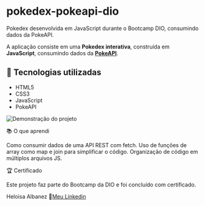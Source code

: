 # pokedex-pokeapi-dio
Pokedex desenvolvida em JavaScript durante o Bootcamp DIO, consumindo dados da PokeAPI.

A aplicação consiste em uma **Pokedex interativa**, construída em **JavaScript**, consumindo dados da **[PokeAPI](https://pokeapi.co/)**.

## 🚀 Tecnologias utilizadas
- HTML5  
- CSS3  
- JavaScript
- PokeAPI

![Demonstração do projeto](assets/demo.png)

📚 O que aprendi

Como consumir dados de uma API REST com fetch.
Uso de funções de array como map e join para simplificar o código.
Organização de código em múltiplos arquivos JS.

🏆 Certificado

Este projeto faz parte do Bootcamp da DIO e foi concluído com certificado.



Heloisa Albanez
🔗[Meu Linkedin](https://www.linkedin.com/in/heloisaalbanezpaciencia/)
